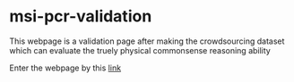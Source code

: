 # msi-pcr-validation
This webpage is a validation page after making the crowdsourcing dataset which can evaluate the truely physical commonsense reasoning ability

Enter the webpage by this [link](https://sungho3268.github.io/msi-pcr-validation/)
